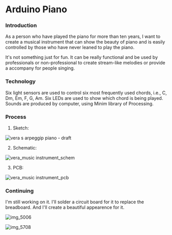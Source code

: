 # Arduino Piano

### Introduction 

As a person who have played the piano for more than ten years, I want to create a musical instrument that can show the beauty of piano and is easily controlled by those who have never leaned to play the piano.

It's not something just for fun. It can be really functional and be used by professionals or non-professional to create stream-like melodies or provide a accompany for people singing.

### Technology 

Six light sensors are used to control six most frequently used chords, i.e., C, Dm, Em, F, G, Am.
Six LEDs are used to show which chord is being played.
Sounds are produced by computer, using Minim library of Processing.

### Process

1. Sketch:

![vera s arpeggip piano - draft](https://cloud.githubusercontent.com/assets/23609156/25802294/8dea7f7c-33a6-11e7-811f-a460a74fe2a5.jpg)

2. Schematic:

![vera_music instrument_schem](https://cloud.githubusercontent.com/assets/23609156/24518906/4068e306-1538-11e7-8599-e70c9f90dcc5.png)

3. PCB:

![vera_music instrument_pcb](https://cloud.githubusercontent.com/assets/23609156/24518935/5be56bf4-1538-11e7-90dc-cf4b51c21dc0.png)


### Continuing 

I'm still working on it. I'll solder a circuit board for it to replace the breadboard. And I'll create a beautiful appearence for it.

![img_5006](https://cloud.githubusercontent.com/assets/23609156/23991572/05cc9fb8-09f7-11e7-9e3c-5533777cb6e0.jpg)

![img_5708](https://cloud.githubusercontent.com/assets/23609156/25776976/346d2e46-3283-11e7-8903-cb94ad444824.jpg)
